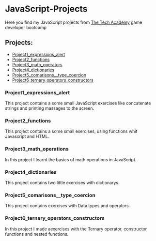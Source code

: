 # JavaScript-Projects
Here you find my JavaScript projects from [The Tech Academy](https://www.learncodinganywhere.com/) game developer bootcamp

## Projects:
- [Project1_expressions_alert](#project1_expressions_alert)
- [Project2_functions](#project2_functions)
- [Project3_math_operators](#project3_math_operations)
- [Project4_dictionaries](#project4_dictionaries)
- [Project5_comarisons__type_coercion](#project5_comarisons__type_coercion)
- [Project6_ternary_operators_constructors](#project6_ternary_operators_constructors)
### Project1_expressions_alert
This project contains a some small JavaScript exercises like concatenate strings and printing massages to the screen.

### Project2_functions
This project contains a some small exercises, using functions whit Javascript and HTML.

### Project3_math_operations
In this project I learnt the basics of math operations in JavaScript.

### Project4_dictionaries
This project contains two little exercises with dictionarys.

### Project5_comarisons__type_coercion
This project contains exercises with Data types and operators.

### Project6_ternary_operators_constructors
In this project I made aexercises with the Ternary operator, constructor functions and nested functions. 

